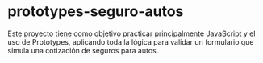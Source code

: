 # prototypes-seguro-autos
Este proyecto tiene como objetivo practicar principalmente JavaScript y el uso de Prototypes, aplicando toda la lógica para validar un formulario que simula una cotización de seguros para autos.
